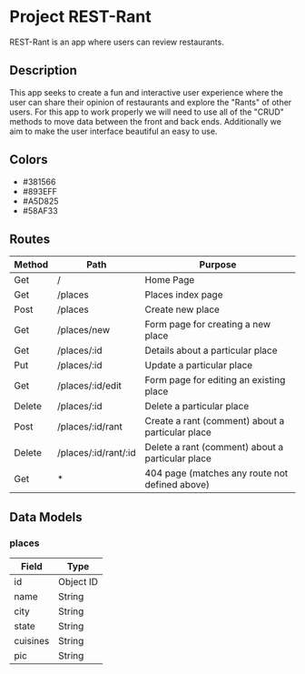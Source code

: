 # Project REST-Rant

REST-Rant is an app where users can review restaurants.

## Description

This app seeks to create a fun and interactive user experience where the user can share their opinion of restaurants and explore the "Rants" of other users. For this app to work properly we will need to use all of the "CRUD" methods to move data between the front and back ends. Additionally we aim to make the user interface beautiful an easy to use.

## Colors

- #381566
- #893EFF
- #A5D825
- #58AF33

## Routes

| Method | Path                 | Purpose                                          |
| ------ | -------------------- | ------------------------------------------------ |
| Get    | /                    | Home Page                                        |
| Get    | /places              | Places index page                                |
| Post   | /places              | Create new place                                 |
| Get    | /places/new          | Form page for creating a new place               |
| Get    | /places/:id          | Details about a particular place                 |
| Put    | /places/:id          | Update a particular place                        |
| Get    | /places/:id/edit     | Form page for editing an existing place          |
| Delete | /places/:id          | Delete a particular place                        |
| Post   | /places/:id/rant     | Create a rant (comment) about a particular place |
| Delete | /places/:id/rant/:id | Delete a rant (comment) about a particular place |
| Get    | \*                   | 404 page (matches any route not defined above)   |

## Data Models

### places

| Field    | Type      |
| -------- | --------- |
| id       | Object ID |
| name     | String    |
| city     | String    |
| state    | String    |
| cuisines | String    |
| pic      | String    |

